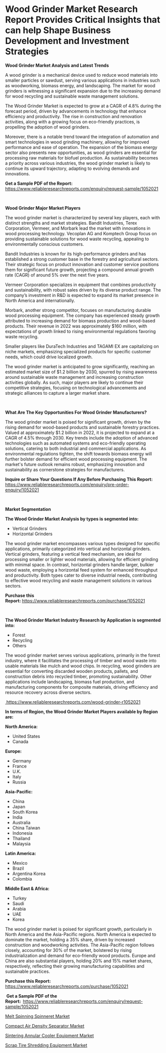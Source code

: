<p><h1>Wood Grinder Market Research Report Provides Critical Insights that can help Shape Business Development and Investment Strategies</h1></p><p><strong>Wood Grinder Market Analysis and Latest Trends</strong></p>
<p><p>A wood grinder is a mechanical device used to reduce wood materials into smaller particles or sawdust, serving various applications in industries such as woodworking, biomass energy, and landscaping. The market for wood grinders is witnessing a significant expansion due to the increasing demand for wood recycling and sustainable waste management solutions. </p><p>The Wood Grinder Market is expected to grow at a CAGR of 4.8% during the forecast period, driven by advancements in technology that enhance efficiency and productivity. The rise in construction and renovation activities, along with a growing focus on eco-friendly practices, is propelling the adoption of wood grinders. </p><p>Moreover, there is a notable trend toward the integration of automation and smart technologies in wood grinding machinery, allowing for improved performance and ease of operation. The expansion of the biomass energy sector also presents new opportunities, as wood grinders are essential for processing raw materials for biofuel production. As sustainability becomes a priority across various industries, the wood grinder market is likely to continue its upward trajectory, adapting to evolving demands and innovations.</p></p>
<p><strong>Get a Sample PDF of the Report:&nbsp;</strong> <a href="https://www.reliableresearchreports.com/enquiry/request-sample/1052021?utm_campaign=2030&utm_medium=2&utm_source=Github&utm_content=ia&utm_term=28022025&utm_id=wood-grinder">https://www.reliableresearchreports.com/enquiry/request-sample/1052021</a></p>
<p>&nbsp;</p>
<p><strong>Wood Grinder Major Market Players</strong></p>
<p><p>The wood grinder market is characterized by several key players, each with distinct strengths and market strategies. Bandit Industries, Terex Corporation, Vermeer, and Morbark lead the market with innovations in wood processing technology. Vecoplan AG and Komptech Group focus on providing sustainable solutions for wood waste recycling, appealing to environmentally conscious customers.</p><p>Bandit Industries is known for its high-performance grinders and has established a strong customer base in the forestry and agricultural sectors. Their strategic focus on product innovation and customer service positions them for significant future growth, projecting a compound annual growth rate (CAGR) of around 5% over the next five years.</p><p>Vermeer Corporation specializes in equipment that combines productivity and sustainability, with robust sales driven by its diverse product range. The company’s investment in R&D is expected to expand its market presence in North America and internationally.</p><p>Morbark, another strong competitor, focuses on manufacturing durable wood processing equipment. The company has experienced steady growth attributed to increasing demand for biomass production and wood-based products. Their revenue in 2022 was approximately $160 million, with expectations of growth linked to rising environmental regulations favoring waste recycling.</p><p>Smaller players like DuraTech Industries and TAGAMI EX are capitalizing on niche markets, emphasizing specialized products for specific customer needs, which could drive localized growth.</p><p>The wood grinder market is anticipated to grow significantly, reaching an estimated market size of $1.2 billion by 2030, spurred by rising awareness around sustainable waste management and increasing construction activities globally. As such, major players are likely to continue their competitive strategies, focusing on technological advancements and strategic alliances to capture a larger market share.</p></p>
<p>&nbsp;</p>
<p><strong>What Are The Key Opportunities For Wood Grinder Manufacturers?</strong></p>
<p><p>The wood grinder market is poised for significant growth, driven by the rising demand for wood-based products and sustainable forestry practices. Valued at approximately $1.2 billion in 2022, it is projected to expand at a CAGR of 4.5% through 2030. Key trends include the adoption of advanced technologies such as automated systems and eco-friendly operating solutions, catering to both industrial and commercial applications. As environmental regulations tighten, the shift towards biomass energy will further bolster demand for efficient wood processing equipment. The market's future outlook remains robust, emphasizing innovation and sustainability as cornerstone strategies for manufacturers.</p></p>
<p><strong>Inquire or Share Your Questions If Any Before Purchasing This Report:</strong> <a href="https://www.reliableresearchreports.com/enquiry/pre-order-enquiry/1052021?utm_campaign=2030&utm_medium=2&utm_source=Github&utm_content=ia&utm_term=28022025&utm_id=wood-grinder">https://www.reliableresearchreports.com/enquiry/pre-order-enquiry/1052021</a></p>
<p>&nbsp;</p>
<p><strong>Market Segmentation</strong></p>
<p><strong>The Wood Grinder Market Analysis by types is segmented into:</strong></p>
<p><ul><li>Vertical Grinders</li><li>Horizontal Grinders</li></ul></p>
<p><p>The wood grinder market encompasses various types designed for specific applications, primarily categorized into vertical and horizontal grinders. Vertical grinders, featuring a vertical feed mechanism, are ideal for processing smaller or lighter wood materials, allowing for efficient grinding with minimal space. In contrast, horizontal grinders handle larger, bulkier wood waste, employing a horizontal feed system for enhanced throughput and productivity. Both types cater to diverse industrial needs, contributing to effective wood recycling and waste management solutions in various sectors.</p></p>
<p><strong>Purchase this Report:&nbsp;</strong><a href="https://www.reliableresearchreports.com/purchase/1052021?utm_campaign=2030&utm_medium=2&utm_source=Github&utm_content=ia&utm_term=28022025&utm_id=wood-grinder">https://www.reliableresearchreports.com/purchase/1052021</a></p>
<p>&nbsp;</p>
<p><strong>The Wood Grinder Market Industry Research by Application is segmented into:</strong></p>
<p><ul><li>Forest</li><li>Recycling</li><li>Others</li></ul></p>
<p><p>The wood grinder market serves various applications, primarily in the forest industry, where it facilitates the processing of timber and wood waste into usable materials like mulch and wood chips. In recycling, wood grinders are essential for converting discarded wooden products, pallets, and construction debris into recycled timber, promoting sustainability. Other applications include landscaping, biomass fuel production, and manufacturing components for composite materials, driving efficiency and resource recovery across diverse sectors.</p></p>
<p><a href="https://www.reliableresearchreports.com/wood-grinder-r1052021?utm_campaign=2030&utm_medium=2&utm_source=Github&utm_content=ia&utm_term=28022025&utm_id=wood-grinder">&nbsp;https://www.reliableresearchreports.com/wood-grinder-r1052021</a></p>
<p><strong>In terms of Region, the Wood Grinder Market Players available by Region are:</strong></p>
<p>
    <p> <strong> North America: </strong>
        <ul>
            <li>United States</li>
            <li>Canada</li>
        </ul>
        </p> 
    <p> <strong> Europe: </strong>
        <ul>
            <li>Germany</li>
            <li>France</li>
            <li>U.K.</li>
            <li>Italy</li>
            <li>Russia</li>
        </ul>
        </p> 
    <p> <strong> Asia-Pacific: </strong>
        <ul>
            <li>China</li>
            <li>Japan</li>
            <li>South Korea</li>
            <li>India</li>
            <li>Australia</li>
            <li>China Taiwan</li>
            <li>Indonesia</li>
            <li>Thailand</li>
            <li>Malaysia</li>
        </ul>
        </p> 
    <p> <strong> Latin America: </strong>
        <ul>
            <li>Mexico</li>
            <li>Brazil</li>
            <li>Argentina Korea</li>
            <li>Colombia</li>
        </ul>
        </p> 
    <p> <strong> Middle East & Africa: </strong>
        <ul>
            <li>Turkey</li>
            <li>Saudi</li>
            <li>Arabia</li>
            <li>UAE</li>
            <li>Korea</li>
        </ul>
    </p>
    </p>
<p><p>The wood grinder market is poised for significant growth, particularly in North America and the Asia-Pacific regions. North America is expected to dominate the market, holding a 35% share, driven by increased construction and woodworking activities. The Asia-Pacific region follows closely, accounting for 30% of the market, bolstered by rising industrialization and demand for eco-friendly wood products. Europe and China are also substantial players, holding 20% and 15% market shares, respectively, reflecting their growing manufacturing capabilities and sustainable practices.</p></p>
<p><strong>Purchase this Report: </strong><a href="https://www.reliableresearchreports.com/purchase/1052021?utm_campaign=2030&utm_medium=2&utm_source=Github&utm_content=ia&utm_term=28022025&utm_id=wood-grinder">https://www.reliableresearchreports.com/purchase/1052021</a></p>
<p>&nbsp;<strong>Get a Sample PDF of the Report:&nbsp;&nbsp;</strong><a href="https://www.reliableresearchreports.com/enquiry/request-sample/1052021?utm_campaign=2030&utm_medium=2&utm_source=Github&utm_content=ia&utm_term=28022025&utm_id=wood-grinder">https://www.reliableresearchreports.com/enquiry/request-sample/1052021</a></p>
<p><strong></strong></p>
<p><p><a href="https://github.com/prosalinda88/Market-Research-Report-List-7/blob/main/melt-spinning-spinneret-market.md?utm_campaign=2030&utm_medium=2&utm_source=Github&utm_content=ia&utm_term=28022025&utm_id=wood-grinder">Melt Spinning Spinneret Market</a></p><p><a href="https://github.com/FosterFahey91/Market-Research-Report-List-1/blob/main/compact-air-density-separator-market.md?utm_campaign=2030&utm_medium=2&utm_source=Github&utm_content=ia&utm_term=28022025&utm_id=wood-grinder">Compact Air Density Separator Market</a></p><p><a href="https://github.com/NarcisoFerry/Market-Research-Report-List-1/blob/main/sintering-annular-cooler-equipment-market.md?utm_campaign=2030&utm_medium=2&utm_source=Github&utm_content=ia&utm_term=28022025&utm_id=wood-grinder">Sintering Annular Cooler Equipment Market</a></p><p><a href="https://github.com/globismark/Market-Research-Report-List-6/blob/main/scrap-tire-shredding-equipment-market.md?utm_campaign=2030&utm_medium=2&utm_source=Github&utm_content=ia&utm_term=28022025&utm_id=wood-grinder">Scrap Tire Shredding Equipment Market</a></p></p>